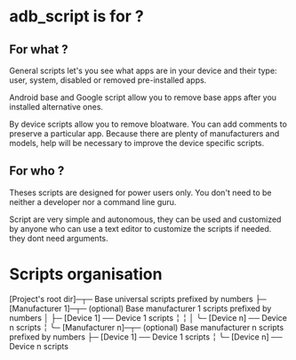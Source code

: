 # adb_script is for ?

## For what ?

General scripts let's you see what apps are in your device and their type: user, system, disabled or removed pre-installed apps.

Android base and Google script allow you to remove base apps after you installed alternative ones.

By device scripts allow you to remove bloatware. You can add comments to preserve a particular app. Because there are plenty of manufacturers and models, help will be necessary to improve the device specific scripts.

## For who ?

Theses scripts are designed for power users only. You don't need to be neither a developer nor a command line guru.

Script are very simple and autonomous, they can be used and customized by anyone who can use a text editor to customize the scripts if needed. they dont need arguments.

# Scripts organisation

[Project's root dir]─┬─ Base universal scripts prefixed by numbers
                     ├─ [Manufacturer 1]─┬─ (optional) Base manufacturer 1 scripts prefixed by numbers
                     │                   ├─ [Device 1] ── Device 1 scripts
                     ╎                   ╎
                     │                   ╰─ [Device n] ── Device n scripts
                     ╎
                     ╰─ [Manufacturer n]─┬─ (optional) Base manufacturer n scripts prefixed by numbers
                                         ├─ [Device 1] ── Device 1 scripts
                                         ╎
                                         ╰─ [Device n] ── Device n scripts
